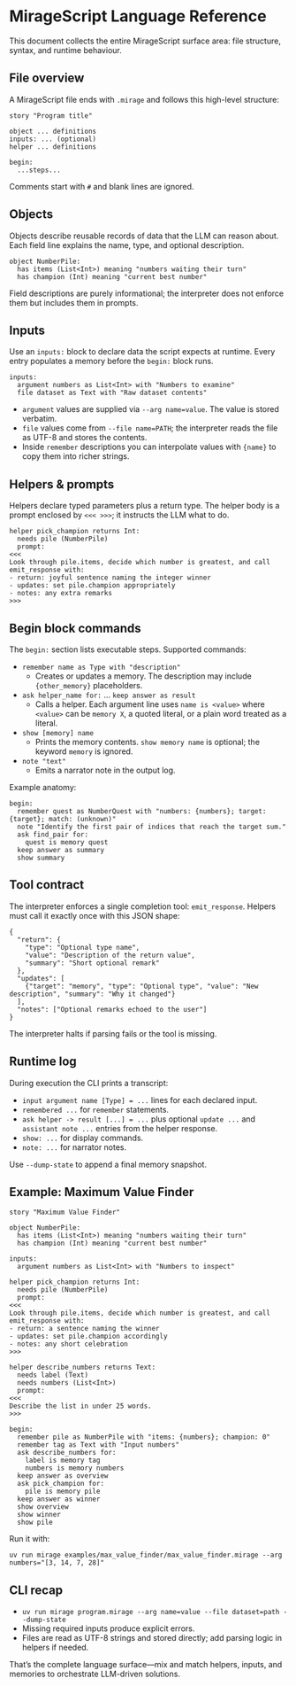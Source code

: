 # MirageScript Language Reference

This document collects the entire MirageScript surface area: file structure, syntax, and runtime behaviour.

## File overview

A MirageScript file ends with `.mirage` and follows this high-level structure:

```
story "Program title"

object ... definitions
inputs: ... (optional)
helper ... definitions

begin:
  ...steps...
```

Comments start with `#` and blank lines are ignored.

## Objects

Objects describe reusable records of data that the LLM can reason about. Each field line explains the name, type, and optional description.

```
object NumberPile:
  has items (List<Int>) meaning "numbers waiting their turn"
  has champion (Int) meaning "current best number"
```

Field descriptions are purely informational; the interpreter does not enforce them but includes them in prompts.

## Inputs

Use an `inputs:` block to declare data the script expects at runtime. Every entry populates a memory before the `begin:` block runs.

```
inputs:
  argument numbers as List<Int> with "Numbers to examine"
  file dataset as Text with "Raw dataset contents"
```

- `argument` values are supplied via `--arg name=value`. The value is stored verbatim.
- `file` values come from `--file name=PATH`; the interpreter reads the file as UTF-8 and stores the contents.
- Inside `remember` descriptions you can interpolate values with `{name}` to copy them into richer strings.

## Helpers & prompts

Helpers declare typed parameters plus a return type. The helper body is a prompt enclosed by `<<< >>>`; it instructs the LLM what to do.

```
helper pick_champion returns Int:
  needs pile (NumberPile)
  prompt:
<<<
Look through pile.items, decide which number is greatest, and call emit_response with:
- return: joyful sentence naming the integer winner
- updates: set pile.champion appropriately
- notes: any extra remarks
>>>
```

## Begin block commands

The `begin:` section lists executable steps. Supported commands:

- `remember name as Type with "description"`
  * Creates or updates a memory. The description may include `{other_memory}` placeholders.
- `ask helper_name for:` ... `keep answer as result`
  * Calls a helper. Each argument line uses `name is <value>` where `<value>` can be `memory X`, a quoted literal, or a plain word treated as a literal.
- `show [memory] name`
  * Prints the memory contents. `show memory name` is optional; the keyword `memory` is ignored.
- `note "text"`
  * Emits a narrator note in the output log.

Example anatomy:

```
begin:
  remember quest as NumberQuest with "numbers: {numbers}; target: {target}; match: (unknown)"
  note "Identify the first pair of indices that reach the target sum."
  ask find_pair for:
    quest is memory quest
  keep answer as summary
  show summary
```

## Tool contract

The interpreter enforces a single completion tool: `emit_response`. Helpers must call it exactly once with this JSON shape:

```
{
  "return": {
    "type": "Optional type name",
    "value": "Description of the return value",
    "summary": "Short optional remark"
  },
  "updates": [
    {"target": "memory", "type": "Optional type", "value": "New description", "summary": "Why it changed"}
  ],
  "notes": ["Optional remarks echoed to the user"]
}
```

The interpreter halts if parsing fails or the tool is missing.

## Runtime log

During execution the CLI prints a transcript:

- `input argument name [Type] = ...` lines for each declared input.
- `remembered ...` for `remember` statements.
- `ask helper -> result [...] = ...` plus optional `update ...` and `assistant note ...` entries from the helper response.
- `show: ...` for display commands.
- `note: ...` for narrator notes.

Use `--dump-state` to append a final memory snapshot.

## Example: Maximum Value Finder

```
story "Maximum Value Finder"

object NumberPile:
  has items (List<Int>) meaning "numbers waiting their turn"
  has champion (Int) meaning "current best number"

inputs:
  argument numbers as List<Int> with "Numbers to inspect"

helper pick_champion returns Int:
  needs pile (NumberPile)
  prompt:
<<<
Look through pile.items, decide which number is greatest, and call emit_response with:
- return: a sentence naming the winner
- updates: set pile.champion accordingly
- notes: any short celebration
>>>

helper describe_numbers returns Text:
  needs label (Text)
  needs numbers (List<Int>)
  prompt:
<<<
Describe the list in under 25 words.
>>>

begin:
  remember pile as NumberPile with "items: {numbers}; champion: 0"
  remember tag as Text with "Input numbers"
  ask describe_numbers for:
    label is memory tag
    numbers is memory numbers
  keep answer as overview
  ask pick_champion for:
    pile is memory pile
  keep answer as winner
  show overview
  show winner
  show pile
```

Run it with:
```
uv run mirage examples/max_value_finder/max_value_finder.mirage --arg numbers="[3, 14, 7, 28]"
```

## CLI recap

- `uv run mirage program.mirage --arg name=value --file dataset=path --dump-state`
- Missing required inputs produce explicit errors.
- Files are read as UTF-8 strings and stored directly; add parsing logic in helpers if needed.

That’s the complete language surface—mix and match helpers, inputs, and memories to orchestrate LLM-driven solutions.
